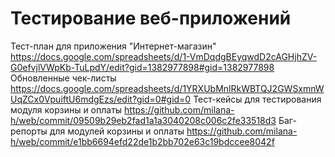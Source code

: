 # Тестирование веб-приложений
Тест-план для приложения "Интернет-магазин" https://docs.google.com/spreadsheets/d/1-VmDqdgBEyqwdD2cAGHjhZV-G0efvjlVWpKb-TuLpdY/edit?gid=1382977898#gid=1382977898
Обновленные чек-листы https://docs.google.com/spreadsheets/d/1YRXUbMnlRkWBTQJ2GWSxmnWUqZCx0VpuiftU6mdgEzs/edit?gid=0#gid=0
Тест-кейсы для тестирования модуля корзины и оплаты https://github.com/milana-h/web/commit/09509b29eb2fad1a1a3040208c006c2fe33518d3 
Баг-репорты для модулей корзины и оплаты https://github.com/milana-h/web/commit/e1bb6694efd22de1b2bb702e63c19bdccee8042f
